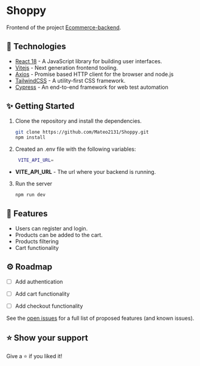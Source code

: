 # Shoppy
Frontend of the project [Ecommerce-backend](https://github.com/Mateo2131/Ecommerce-backend).

## 🦾 Technologies 

* [React 18](https://reactjs.org/) - A JavaScript library for building user interfaces.
* [Vitejs](https://vitejs.dev/) - Next generation frontend tooling.
* [Axios](https://axios-http.com/) - Promise based HTTP client for the browser and node.js
* [TailwindCSS](https://tailwindcss.com/) - A utility-first CSS framework.
* [Cypress](https://cypress.io/) - An end-to-end framework for web test automation

## ✨ Getting Started

1. Clone the repository and install the dependencies.

   ```sh
   git clone https://github.com/Mateo2131/Shoppy.git
   npm install
   ```

2. Created an .env file with the following variables:

   ```sh
    VITE_API_URL=
    ```

  * **VITE_API_URL** - The url where your backend is running.
  
3. Run the server

   ```sh
   npm run dev
   ```
## 📝 Features

* Users can register and login.
* Products can be added to the cart.
* Products filtering
* Cart functionality

## ⚙️ Roadmap

- [ ] Add authentication
- [ ] Add cart functionality
- [ ] Add checkout functionality


See the [open issues](https://github.com/Mateo2131/Ecommerce/issues) for a full list of proposed features (and known issues).

## ⭐️ Show your support

Give a ⭐️ if you liked it!
